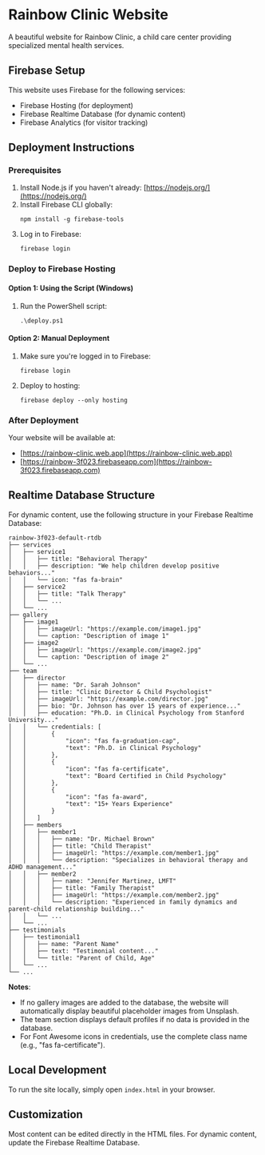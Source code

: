 # Rainbow Clinic Website

A beautiful website for Rainbow Clinic, a child care center providing specialized mental health services.

## Firebase Setup

This website uses Firebase for the following services:
- Firebase Hosting (for deployment)
- Firebase Realtime Database (for dynamic content)
- Firebase Analytics (for visitor tracking)

## Deployment Instructions

### Prerequisites
1. Install Node.js if you haven't already: [https://nodejs.org/](https://nodejs.org/)
2. Install Firebase CLI globally:
   ```
   npm install -g firebase-tools
   ```
3. Log in to Firebase:
   ```
   firebase login
   ```

### Deploy to Firebase Hosting

#### Option 1: Using the Script (Windows)
1. Run the PowerShell script:
   ```
   .\deploy.ps1
   ```

#### Option 2: Manual Deployment
1. Make sure you're logged in to Firebase:
   ```
   firebase login
   ```
2. Deploy to hosting:
   ```
   firebase deploy --only hosting
   ```

### After Deployment
Your website will be available at:
- [https://rainbow-clinic.web.app](https://rainbow-clinic.web.app)
- [https://rainbow-3f023.firebaseapp.com](https://rainbow-3f023.firebaseapp.com)

## Realtime Database Structure

For dynamic content, use the following structure in your Firebase Realtime Database:

```
rainbow-3f023-default-rtdb
├── services
│   ├── service1
│   │   ├── title: "Behavioral Therapy"
│   │   ├── description: "We help children develop positive behaviors..."
│   │   └── icon: "fas fa-brain"
│   ├── service2
│   │   ├── title: "Talk Therapy"
│   │   └── ...
│   └── ...
├── gallery
│   ├── image1
│   │   ├── imageUrl: "https://example.com/image1.jpg"
│   │   └── caption: "Description of image 1"
│   ├── image2
│   │   ├── imageUrl: "https://example.com/image2.jpg" 
│   │   └── caption: "Description of image 2"
│   └── ...
├── team
│   ├── director
│   │   ├── name: "Dr. Sarah Johnson"
│   │   ├── title: "Clinic Director & Child Psychologist"
│   │   ├── imageUrl: "https://example.com/director.jpg"
│   │   ├── bio: "Dr. Johnson has over 15 years of experience..."
│   │   ├── education: "Ph.D. in Clinical Psychology from Stanford University..."
│   │   └── credentials: [
│   │       {
│   │           "icon": "fas fa-graduation-cap",
│   │           "text": "Ph.D. in Clinical Psychology"
│   │       },
│   │       {
│   │           "icon": "fas fa-certificate",
│   │           "text": "Board Certified in Child Psychology"
│   │       },
│   │       {
│   │           "icon": "fas fa-award",
│   │           "text": "15+ Years Experience"
│   │       }
│   │   ]
│   ├── members
│   │   ├── member1
│   │   │   ├── name: "Dr. Michael Brown"
│   │   │   ├── title: "Child Therapist"
│   │   │   ├── imageUrl: "https://example.com/member1.jpg"
│   │   │   └── description: "Specializes in behavioral therapy and ADHD management..."
│   │   ├── member2
│   │   │   ├── name: "Jennifer Martinez, LMFT"
│   │   │   ├── title: "Family Therapist"
│   │   │   ├── imageUrl: "https://example.com/member2.jpg"
│   │   │   └── description: "Experienced in family dynamics and parent-child relationship building..."
│   │   └── ...
│   └── ...
├── testimonials
│   ├── testimonial1
│   │   ├── name: "Parent Name"
│   │   ├── text: "Testimonial content..."
│   │   └── title: "Parent of Child, Age"
│   └── ...
└── ...
```

**Notes**:
- If no gallery images are added to the database, the website will automatically display beautiful placeholder images from Unsplash.
- The team section displays default profiles if no data is provided in the database.
- For Font Awesome icons in credentials, use the complete class name (e.g., "fas fa-certificate").

## Local Development

To run the site locally, simply open `index.html` in your browser.

## Customization

Most content can be edited directly in the HTML files. For dynamic content, update the Firebase Realtime Database. 